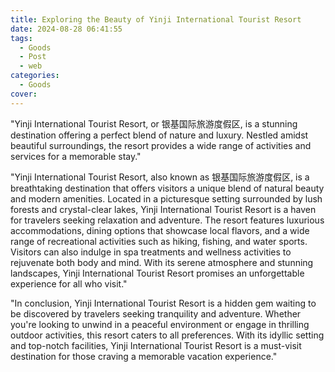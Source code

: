 ```yaml
---
title: Exploring the Beauty of Yinji International Tourist Resort
date: 2024-08-28 06:41:55
tags:
  - Goods
  - Post
  - web
categories:
  - Goods
cover:
---
```


"Yinji International Tourist Resort, or 银基国际旅游度假区, is a stunning destination offering a perfect blend of nature and luxury. Nestled amidst beautiful surroundings, the resort provides a wide range of activities and services for a memorable stay."

"Yinji International Tourist Resort, also known as 银基国际旅游度假区, is a breathtaking destination that offers visitors a unique blend of natural beauty and modern amenities. Located in a picturesque setting surrounded by lush forests and crystal-clear lakes, Yinji International Tourist Resort is a haven for travelers seeking relaxation and adventure. The resort features luxurious accommodations, dining options that showcase local flavors, and a wide range of recreational activities such as hiking, fishing, and water sports. Visitors can also indulge in spa treatments and wellness activities to rejuvenate both body and mind. With its serene atmosphere and stunning landscapes, Yinji International Tourist Resort promises an unforgettable experience for all who visit."

"In conclusion, Yinji International Tourist Resort is a hidden gem waiting to be discovered by travelers seeking tranquility and adventure. Whether you're looking to unwind in a peaceful environment or engage in thrilling outdoor activities, this resort caters to all preferences. With its idyllic setting and top-notch facilities, Yinji International Tourist Resort is a must-visit destination for those craving a memorable vacation experience."
